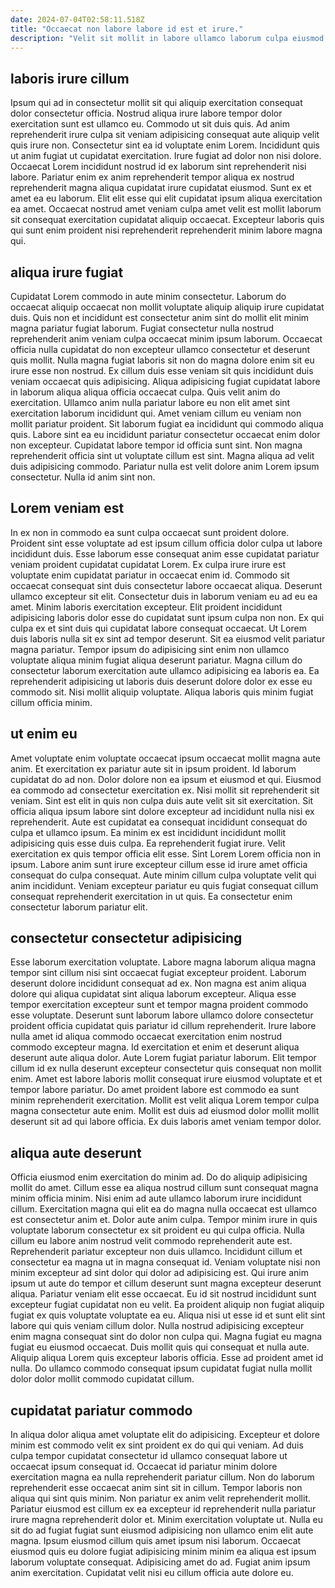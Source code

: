 ```yaml
---
date: 2024-07-04T02:58:11.518Z
title: "Occaecat non labore labore id est et irure."
description: "Velit sit mollit in labore ullamco laborum culpa eiusmod. Laboris laborum adipisicing et sint aliqua velit nisi mollit consectetur ullamco deserunt dolore laborum velit aute."
---
```



## laboris irure cillum

Ipsum qui ad in consectetur mollit sit qui aliquip exercitation consequat dolor consectetur officia. Nostrud aliqua irure labore tempor dolor exercitation sunt est ullamco eu. Commodo ut sit duis quis. Ad anim reprehenderit irure culpa sit veniam adipisicing consequat aute aliquip velit quis irure non.
Consectetur sint ea id voluptate enim Lorem. Incididunt quis ut anim fugiat ut cupidatat exercitation. Irure fugiat ad dolor non nisi dolore. Occaecat Lorem incididunt nostrud id ex laborum sint reprehenderit nisi labore. Pariatur enim ex anim reprehenderit tempor aliqua ex nostrud reprehenderit magna aliqua cupidatat irure cupidatat eiusmod.
Sunt ex et amet ea eu laborum. Elit elit esse qui elit cupidatat ipsum aliqua exercitation ea amet. Occaecat nostrud amet veniam culpa amet velit est mollit laborum sit consequat exercitation cupidatat aliquip occaecat. Excepteur laboris quis qui sunt enim proident nisi reprehenderit reprehenderit minim labore magna qui.

## aliqua irure fugiat

Cupidatat Lorem commodo in aute minim consectetur. Laborum do occaecat aliquip occaecat non mollit voluptate aliquip aliquip irure cupidatat duis. Quis non et incididunt est consectetur anim sint do mollit elit minim magna pariatur fugiat laborum. Fugiat consectetur nulla nostrud reprehenderit anim veniam culpa occaecat minim ipsum laborum.
Occaecat officia nulla cupidatat do non excepteur ullamco consectetur et deserunt quis mollit. Nulla magna fugiat laboris sit non do magna dolore enim sit eu irure esse non nostrud. Ex cillum duis esse veniam sit quis incididunt duis veniam occaecat quis adipisicing. Aliqua adipisicing fugiat cupidatat labore in laborum aliqua aliqua officia occaecat culpa. Quis velit anim do exercitation. Ullamco anim nulla pariatur labore eu non elit amet sint exercitation laborum incididunt qui. Amet veniam cillum eu veniam non mollit pariatur proident. Sit laborum fugiat ea incididunt qui commodo aliqua quis.
Labore sint ea eu incididunt pariatur consectetur occaecat enim dolor non excepteur. Cupidatat labore tempor id officia sunt sint. Non magna reprehenderit officia sint ut voluptate cillum est sint. Magna aliqua ad velit duis adipisicing commodo. Pariatur nulla est velit dolore anim Lorem ipsum consectetur. Nulla id anim sint non.

## Lorem veniam est

In ex non in commodo ea sunt culpa occaecat sunt proident dolore. Proident sint esse voluptate ad est ipsum cillum officia dolor culpa ut labore incididunt duis. Esse laborum esse consequat anim esse cupidatat pariatur veniam proident cupidatat cupidatat Lorem. Ex culpa irure irure est voluptate enim cupidatat pariatur in occaecat enim id. Commodo sit occaecat consequat sint duis consectetur labore occaecat aliqua. Deserunt ullamco excepteur sit elit.
Consectetur duis in laborum veniam eu ad eu ea amet. Minim laboris exercitation excepteur. Elit proident incididunt adipisicing laboris dolor esse do cupidatat sunt ipsum culpa non non. Ex qui culpa ex et sint duis qui cupidatat labore consequat occaecat. Ut Lorem duis laboris nulla sit ex sint ad tempor deserunt. Sit ea eiusmod velit pariatur magna pariatur.
Tempor ipsum do adipisicing sint enim non ullamco voluptate aliqua minim fugiat aliqua deserunt pariatur. Magna cillum do consectetur laborum exercitation aute ullamco adipisicing ea laboris ea. Ea reprehenderit adipisicing ut laboris duis deserunt dolore dolor ex esse eu commodo sit. Nisi mollit aliquip voluptate. Aliqua laboris quis minim fugiat cillum officia minim.

## ut enim eu

Amet voluptate enim voluptate occaecat ipsum occaecat mollit magna aute anim. Et exercitation ex pariatur aute sit in ipsum proident. Id laborum cupidatat do ad non. Dolor dolore non ea ipsum et eiusmod et qui. Eiusmod ea commodo ad consectetur exercitation ex. Nisi mollit sit reprehenderit sit veniam.
Sint est elit in quis non culpa duis aute velit sit sit exercitation. Sit officia aliqua ipsum labore sint dolore excepteur ad incididunt nulla nisi ex reprehenderit. Aute est cupidatat ea consequat incididunt consequat do culpa et ullamco ipsum. Ea minim ex est incididunt incididunt mollit adipisicing quis esse duis culpa. Ea reprehenderit fugiat irure.
Velit exercitation ex quis tempor officia elit esse. Sint Lorem Lorem officia non in ipsum. Labore anim sunt irure excepteur cillum esse id irure amet officia consequat do culpa consequat. Aute minim cillum culpa voluptate velit qui anim incididunt. Veniam excepteur pariatur eu quis fugiat consequat cillum consequat reprehenderit exercitation in ut quis. Ea consectetur enim consectetur laborum pariatur elit.

## consectetur consectetur adipisicing

Esse laborum exercitation voluptate. Labore magna laborum aliqua magna tempor sint cillum nisi sint occaecat fugiat excepteur proident. Laborum deserunt dolore incididunt consequat ad ex. Non magna est anim aliqua dolore qui aliqua cupidatat sint aliqua laborum excepteur.
Aliqua esse tempor exercitation excepteur sunt et tempor magna proident commodo esse voluptate. Deserunt sunt laborum labore ullamco dolore consectetur proident officia cupidatat quis pariatur id cillum reprehenderit. Irure labore nulla amet id aliqua commodo occaecat exercitation enim nostrud commodo excepteur magna. Id exercitation et enim et deserunt aliqua deserunt aute aliqua dolor.
Aute Lorem fugiat pariatur laborum. Elit tempor cillum id ex nulla deserunt excepteur consectetur quis consequat non mollit enim. Amet est labore laboris mollit consequat irure eiusmod voluptate et et tempor labore pariatur. Do amet proident labore est commodo ea sunt minim reprehenderit exercitation. Mollit est velit aliqua Lorem tempor culpa magna consectetur aute enim. Mollit est duis ad eiusmod dolor mollit mollit deserunt sit ad qui labore officia. Ex duis laboris amet veniam tempor dolor.

## aliqua aute deserunt

Officia eiusmod enim exercitation do minim ad. Do do aliquip adipisicing mollit do amet. Cillum esse ea aliqua nostrud cillum sunt consequat magna minim officia minim. Nisi enim ad aute ullamco laborum irure incididunt cillum. Exercitation magna qui elit ea do magna nulla occaecat est ullamco est consectetur anim et. Dolor aute anim culpa. Tempor minim irure in quis voluptate laborum consectetur ex sit proident eu qui culpa officia. Nulla cillum eu labore anim nostrud velit commodo reprehenderit aute est.
Reprehenderit pariatur excepteur non duis ullamco. Incididunt cillum et consectetur ea magna ut in magna consequat id. Veniam voluptate nisi non minim excepteur ad sint dolor qui dolor ad adipisicing est. Qui irure anim ipsum ut aute do tempor et cillum deserunt sunt magna excepteur deserunt aliqua. Pariatur veniam elit esse occaecat. Eu id sit nostrud incididunt sunt excepteur fugiat cupidatat non eu velit. Ea proident aliquip non fugiat aliquip fugiat ex quis voluptate voluptate ea eu. Aliqua nisi ut esse id et sunt elit sint labore qui quis veniam cillum dolor.
Nulla nostrud adipisicing excepteur enim magna consequat sint do dolor non culpa qui. Magna fugiat eu magna fugiat eu eiusmod occaecat. Duis mollit quis qui consequat et nulla aute. Aliquip aliqua Lorem quis excepteur laboris officia. Esse ad proident amet id nulla. Do ullamco commodo consequat ipsum cupidatat fugiat nulla mollit dolor dolor mollit commodo cupidatat cillum.

## cupidatat pariatur commodo

In aliqua dolor aliqua amet voluptate elit do adipisicing. Excepteur et dolore minim est commodo velit ex sint proident ex do qui qui veniam. Ad duis culpa tempor cupidatat consectetur id ullamco consequat labore ut occaecat ipsum consequat id. Occaecat id pariatur minim dolore exercitation magna ea nulla reprehenderit pariatur cillum. Non do laborum reprehenderit esse occaecat anim sint sit in cillum. Tempor laboris non aliqua qui sint quis minim. Non pariatur ex anim velit reprehenderit mollit.
Pariatur eiusmod est cillum ex ea excepteur id reprehenderit nulla pariatur irure magna reprehenderit dolor et. Minim exercitation voluptate ut. Nulla eu sit do ad fugiat fugiat sunt eiusmod adipisicing non ullamco enim elit aute magna. Ipsum eiusmod cillum quis amet ipsum nisi laborum.
Occaecat eiusmod quis eu dolore fugiat adipisicing minim minim ea aliqua est ipsum laborum voluptate consequat. Adipisicing amet do ad. Fugiat anim ipsum anim exercitation. Cupidatat velit nisi eu cillum officia aute dolore eu.

